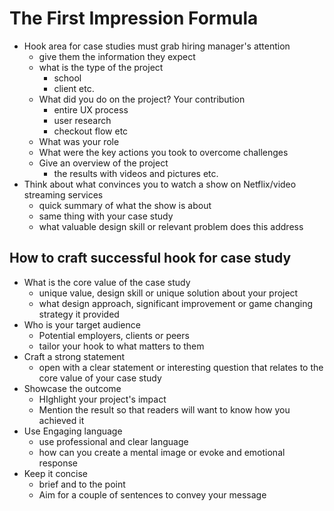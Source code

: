 # The First Impression Formula

- Hook area for case studies must grab hiring manager's attention
  - give them the information they expect
  - what is the type of the project
    - school
    - client etc.
  - What did you do on the project? Your contribution
    - entire UX process
    - user research
    - checkout flow etc
  - What was your role
  - What were the key actions you took to overcome challenges
  - Give an overview of the project
    - the results with videos and pictures etc.
- Think about what convinces you to watch a show on Netflix/video streaming services
  - quick summary of what the show is about
  - same thing with your case study
  - what valuable design skill or relevant problem does this address

## How to craft successful hook for case study

- What is the core value of the case study
  - unique value, design skill or unique solution about your project
  - what design approach, significant improvement or game changing strategy it provided
- Who is your target audience
  - Potential employers, clients or peers
  - tailor your hook to what matters to them
- Craft a strong statement
  - open with a clear statement or interesting question that relates to the core value of your case study
- Showcase the outcome
  - HIghlight your project's impact
  - Mention the result so that readers will want to know how you achieved it
- Use Engaging language
  - use professional and clear language
  - how can you create a mental image or evoke and emotional response
- Keep it concise
  - brief and to the point
  - Aim for a couple of sentences to convey your message